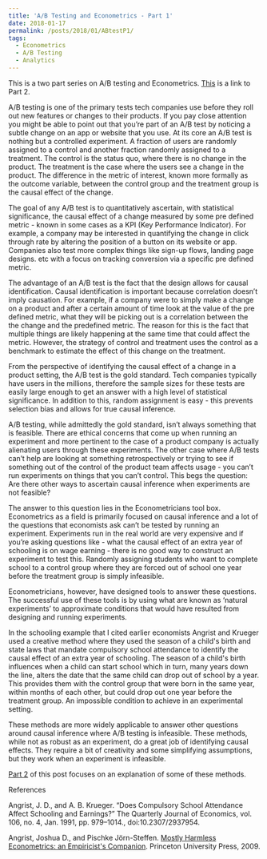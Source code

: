 ```yaml
---
title: 'A/B Testing and Econometrics - Part 1'
date: 2018-01-17
permalink: /posts/2018/01/ABtestP1/
tags:
  - Econometrics
  - A/B Testing
  - Analytics
---
```


This is a two part series on A/B testing and Econometrics. [This](http://www.vigneshananth.com/posts/2018/01/ABtestP1/) is a link to Part 2.

A/B testing is one of the primary tests tech companies use before they roll out new features or changes to their products. If you pay close attention you might be able to point out that you’re part of an A/B test by noticing a subtle change on an app or website that you use. At its core an A/B test is nothing but a controlled experiment. A fraction of users are randomly assigned to a control and another fraction randomly assigned to a treatment. The control is the status quo, where there is no change in the product. The treatment is the case where the users see a change in the product. The difference in the metric of interest, known more formally as the outcome variable, between the control group and the treatment group is the causal effect of the change. 

The goal of any A/B test is to quantitatively ascertain, with statistical significance, the causal effect of a change measured by some pre defined metric - known in some cases as a KPI (Key Performance Indicator). For example, a company may be interested in quantifying the change in click through rate by altering the position of a button on its website or app. Companies also test more complex things like sign-up flows, landing page designs. etc with a focus on tracking conversion via a specific pre defined metric. 

The advantage of an A/B test is the fact that the design allows for causal identification. Causal identification is important because correlation doesn’t imply causation. For example, if a company were to simply make a change on a product and after a certain amount of time look at the value of the pre defined metric, what they will be picking out is a correlation between the the change and the predefined metric. The reason for this is the fact that multiple things are likely happening at the same time that could affect the metric. However, the strategy of control and treatment uses the control as a benchmark to estimate the effect of this change on the treatment. 

From the perspective of identifying the causal effect of a change in a product setting, the A/B test is the gold standard. Tech companies typically have users in the millions, therefore the sample sizes for these tests are easily large enough to get an answer with a high level of statistical significance. In addition to this, random assignment is easy - this prevents selection bias and allows for true causal inference. 

A/B testing, while admittedly the gold standard, isn’t always something that is feasible. There are ethical concerns that come up when running an experiment and more pertinent to the case of a product company is actually alienating users through these experiments. The other case where A/B tests can’t help are looking at something retrospectively or trying to see if something out of the control of the product team affects usage - you can’t run experiments on things that you can’t control. This begs the question: Are there other ways to ascertain causal inference when experiments are not feasible?

The answer to this question lies in the Econometricians tool box. Econometrics as a field is primarily focused on causal inference and a lot of the questions that economists ask can’t be tested by running an experiment. Experiments run in the real world are very expensive and if you’re asking questions like - what the causal effect of an extra year of schooling is on wage earning - there is no good way to construct an experiment to test this. Randomly assigning students who want to complete school to a control group where they are forced out of school one year before the treatment group is simply infeasible.

Econometricians, however, have designed tools to answer these questions. The successful use of these tools is by using what are known as ‘natural experiments’ to approximate conditions that would have resulted from designing and running experiments. 

In the schooling example that I cited earlier economists Angrist and Krueger used a creative method where they used the season of a child's birth and state laws that mandate compulsory school attendance to identify the causal effect of an extra year of schooling. The season of a child's birth influences when a child can start school which in turn, many years down the line, alters the date that the same child can drop out of school by a year. This provides them with the control group that were born in the same year, within months of each other, but could drop out one year before the treatment group. An impossible condition to achieve in an experimental setting.

These methods are more widely applicable to answer other questions around causal inference where A/B testing is infeasible. These methods, while not as robust as an experiment, do a great job of identifying causal effects. They require a bit of creativity and some simplifying assumptions, but they work when an experiment is infeasible. 

[Part 2](http://www.vigneshananth.com/posts/2018/01/ABtestP2/) of this post focuses on an explanation of some of these methods.


References

Angrist, J. D., and A. B. Krueger. “Does Compulsory School Attendance Affect Schooling and Earnings?” The Quarterly Journal of Economics, vol. 106, no. 4, Jan. 1991, pp. 979–1014., doi:10.2307/2937954.

Angrist, Joshua D., and Pischke Jörn-Steffen. [Mostly Harmless Econometrics: an Empiricist's Companion](https://www.amazon.com/Mostly-Harmless-Econometrics-Empiricists-Companion/dp/0691120358). Princeton University Press, 2009.
